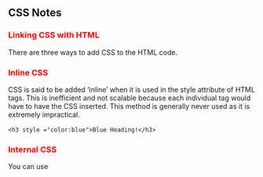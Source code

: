 ## CSS Notes

### Linking CSS with HTML
There are three ways to add CSS to the HTML code.

### Inline CSS
CSS is said to be added ‘inline’ when it is used in the style attribute of HTML tags. This is inefficient and not scalable because each individual tag would have to have the CSS inserted. This method is generally never used as it is extremely impractical.
```
<h3 style ="color:blue">Blue Heading!</h3>
```

### Internal CSS
You can use <style> tags within the <head> of the HTML to define the style of a certain tag. For instance, in the example below, all h3 headings are defined to be blue. This approach is clearly better from using CSS inline because this makes the code less repetitive, easier to read and write, and overall economical.

```
<html>
 <head>
  <style>
   h3 {color: blue;}
  </style>
 </head>
 <body>
   <h3>Internal CSS</h3>
 </body>
</html>

```

### External CSS
CSS is most commonly written in a separate file and linked up with the HTML. The advantage of doing so is that it can be reused by other HTML files, updating it becomes simpler, and web pages can be tailored for different users, browsers, and platforms.

You can do so by writing a self-closing link tag in your HTML head like the following,
it would be better to separate concerns by putting content structure and content stylization in separate files.

Loading a separate CSS file into an HTML page can be accomplished by placing a link element within the head, like so:
```
<link href="styles.css" rel="stylesheet" type="text/css">
```

CSS files comprise a set of rules, each of which consists of a selector (to indicate which elements you are trying to modify), followed by a declaration block that contains a set of properties and those properties’ values.

Cascading style sheets
What exactly does cascading mean?
order matters when creating CSS rules. If there are multiple CSS rules for the same element (and the same property), a hierarchical cascade is responsible for determining which one gets selected and applied to the element.

### Basic three CSS selectors 
CSS rules can select for elements in many different ways. The three basic kinds of selectors are:

type selectors: used to select HTML elements by element name
class selectors: used to select HTML elements by a specific class value
id selectors: used to select an HTML element associated with a specific id value
Using a type selector is as simple as typing the name of the element:
```
/* Change default size of h1 elements */
h1 {
	font-size: 1em;
}
```
Using a class selector is done by placing a . followed by the name of the class value:
```
 <div class="bordered">
     <h1>Using Class Selectors</h1>
     <p>Use Class Selectors to Target Elements with Specific Class Values</p>
   </div>
   //////// CSS
.bordered {
	border: 2px solid black;
}
```

Using an id selector is done by placing a # followed by the id value:

```
<h1 id="aboutIdSelectors">
     Use Id Selectors to Target an Element with a Specific Id Value
   </h1>
/////// CSS
#aboutIdSelectors {
	font-size: 2em;
  border: 5px dashed blue;
  font-style: italic;
}
```
In the case where two (or more) selectors target the same element and property, the cascade will select which property to apply based on its importance. id selectors are the most important, followed by class selectors, and finally, type selectors.

### Selecting multiple elements 
To select multiple elements, separate the selectors by commas, like so:
```
h1, p {
  border: 1px solid black;
}

/* Selecting styles to be applied to several classes */
.ingredientsList, .instructionsList {
  font-size: 1.2em;
}

/* Using multiple kinds of selectors*/
h3, .red, #redElement{
  color: red;
}
```

### Selecting nested elements 
To select for only the children of a certain parent element, you must indicate the parent element and then the child element, with a > bracket in between them.
```
/* select only for h1 elements within div's */
div > h1 {
  border-bottom: 1px solid black;
}

div > div > p {
  border-bottom: 1px solid black;
}
```


### CSS Box Model
Your browser renders every HTML element as a rectangular box according to the standard CSS box model. Each HTML element on your web page consists of a content area, padding, a border, and a margin.

Learning how to manipulate the CSS properties within the box model will be helpful with laying out content on your web pages.

### Relative vs. absolute measurements 
We can manipulate the parameters for sizing the “box” that makes up an element with many different CSS properties. Often times, you will want to specify the length of the content area, padding, margins, etc.

But how do we specify these lengths? The most common units used are percentages, %, and the number of pixels, px.

Percentages are a relative measure of length. When specifying length using the % unit, the length is measured as relative to the parent element’s length:
ince we used %, a relative unit of measurement, the length of the h1 elements in the second div are half that of the h1 elements in the first div even though these elements have the same CSS properties.

Specifying the number of pixels, on the other hand, yields an absolute measure of length. Absolute measurements are fixed and do not rely on measurements from other HTML elements.
```
<html>
 <head>
   <title>Relative Length Measurements</title>
 </head>
 <body>
   <div>
     <h1 class="half">Half-width of parent element.</h1>
     <h1 class="quarter">Quarter-width of parent element.</h1>
   </div>
   <div id="halfWidthContainer">
     <h1 class="half">Half-width of parent element.</h1>
     <h1 class="quarter">Quarter-width of parent element.</h1>
   </div>
 </body>
</html>

```

```
body * {
  border: 3px solid black;
  border-radius: 10px;
}

#halfWidthContainer {
  width: 50%
}

.half {
  width: 50%;
}

.quarter {
  width: 25%;
}
```

![MyImage](images/CSS-Box-Model.png)

### Manipulating the box model

### height and width
Use the height and width CSS properties to change the height and width of an element’s content area.

### padding
Use the padding property to create spacing between an element’s content area and border. The padding property applies this spacing in different ways depending on how many values you provide, as illustrated in the example below:

When you specify the length as a percentage, the length is relative to the width of the parent element.



```
//HTML
<html>
 <head>
   <title>CSS Padding</title>
 </head>
 <body>
   <div>
     <span id="padding1">One Value</span>
     <span id="padding2">Two Values</span>
     <span id="padding3">Three Values</span>
     <span id="padding4">Four Values</span>
   </div>
 </body>
</html>

// CSS 
/* A single value will apply the same 
padding on all sides of the box */
#padding1 {
  padding: 10px;
}

/* Two values will apply as: 
		first value - vertical sides
		second value - horizontal sides */
#padding2 {
  padding: 5px 20px;
}

/* Three values will apply as:  
		first value: top side
		second value: horizontal sides
		third value: bottom side */
#padding3 {
  padding: 10px 5px 30px;
} 

/* Four values will apply as: 
		first value: top
		second value: right
		third value: bottom
		fourth value: left
*/
#padding4 {
  padding: 10px 5px 60px 35px;
}

div {
  padding: 20px;
}

span {
  background-color: plum;
  border: 5px solid green;
}

```
You can also apply padding to a single side of the element using more specific CSS properties. These include padding-bottom, padding-left, padding-right, and padding-top. These properties accept a single value in either relative or absolute units of length:
```
/* Apply 10 percent (of parent element's width) worth of padding to the bottom side of paragraph elements */

p {
    padding-bottom: 10%;
}
```

### border
Like its name implies, the border CSS property sets the border of an element. The syntax for the border property is as follows
```
border: width style color;
```

The width can be given in absolute or relative units. The style can include things like none, dotted, groove, double, and solid, ridge, inset, outset. 
```
//HTML
<html>
 <head>
   <title>Creating borders with CSS</title>
 </head>
 <body>
   <p id="border1">Purple dotted border</p>
   <p id="border2">Green double border</p>
   <p id="border3">Yellow solid border</p>
   <p id="border4">Teal grooved border</p>
 </body>
</html>
//CSS 
#border1 {
  border: 10px dotted purple;
}

#border2 {
  border: 10px double green;
}

#border3 {
  border: 10px solid yellow;
}

#border4 {
  border: 10px groove teal;
}
```

The border property can be expanded into more finely tuned properties such as border-style, border-color, and border-width. These properties can be further expanded to target a specific side, e.g. border-top-width, border-left-style, and so on.

The simple border property is considered shorthand for the more detailed properties. 

```
border-width: as each of the properties of the shorthand:
        border-top-width: medium
        border-right-width: medium
        border-bottom-width: medium
        border-left-width: medium
border-style: as each of the properties of the shorthand:
        border-top-style: none
        border-right-style: none
        border-bottom-style: none
        border-left-style: none
border-color: as each of the properties of the shorthand:
        border-top-color: currentcolor
        border-right-color: currentcolor
        border-bottom-color: currentcolor
        border-left-color: currentcolor
```

### border-radius 
If you want to create borders that have rounded corners, use the border-radius property. You can also create elliptical corners by providing two values to border-radius, separated by a slash (/).

```
// HTML
<html>
 <head>
   <script type="text/javascript" src="https://code.jquery.com/jquery-1.12.0.js"></script>
 </head>
 <body>
   <h1>Straight corners</h1>
   <h1 class="rounded">Rounded corners</h1>
   <h1 class="elliptical">Elliptical corners</h1>
 </body>
</html>

//CSS

h1 {
  border: 10px solid black;
  margin: 20px;
}

.rounded {
	border-radius: 15px;
}

.elliptical {
  border-radius: 50px / 25px;
}
```
```
h1 {
    padding-top: 10px;
    padding-bottom: 50px;
    padding-left:40px;
    padding-right:20px;
    border: 4px solid green;
    border-radius: 10px;
}
//or we can write like
h1 {
    padding: 10px 20px;
    border: 4px solid green;
    border-radius: 10px;
}


```
### margin 
The margin property is very similar to the padding property, except it allows you to define the spacing around the outside of an HTML element past the border. Like padding, it allows you to define single or multiple values.

margin can also be broken out into more fine-grained properties to target a specific side, including margin-top, margin-bottom, margin-right, and margin-left.

```
* 1 value: margin applied as
	 same on all sides */
#margin1 {
  margin: 10px;
}

/* 2 values: margin applied as 
	 vertical sides - horizontal sides */
#margin2 {
  margin: 10px 20px;
}

/* 3 values: margin applied as 
   top - horizontal sides - bottom */
#margin3 {
  margin: 10px 20px 30px;
}

/* 4 values: margin applied as 
   top - right - bottom - left */
#margin4 {
  margin: 10px 20px 30px 40px;
}

.spanBox {
  border: 1px dashed black;
  margin: 5px;
  float: left;
}

span {
  background-color: plum;
  border: 5px solid green;
  padding: 10px 20px;
  display: inline-block;
}
```

### Centering an HTML elemment

```
//HTML
<html>
 <head>
   <title>Centering elements using margins</title>
 </head>
 <body>
   <div>
     <h1>This element should be centered.</h1>
   </div>
 </body>
</html>

// CSS
div {
  border: 5px solid blue;
}

h1 {
  border: 5px dashed black;
  width: 50%;
  margin-left: 25%;
  margin-right: 25%;
}
```
### margin, padding, border rules
When one value is specified, it applies the same margin to all four sides.
When two values are specified, the first margin applies to the top and bottom, the second to the left and right.
When three values are specified, the first margin applies to the top, the second to the right and left, the third to the bottom.
When four values are specified, the margins apply to the top, right, bottom, and left in that order (clockwise).

### Colors

### rgb and rgba values 
rgb values refer to using red, green, and blue parameters to define a color. You can specify a color by indicating the intensity of each color attribute from a range of 0 to 255. Click on the sliders below to see the range of colors you can specify using RGB values:
rgb(0,0,0) is black, rgb(255,255,255) is white
```
div {
  border: 4px solid rgb(255, 100, 100);
  border-radius: 10px;
}
```
rgba values are very similar to rgb values, except they have an additional alpha property that specifies the opacity of the color. The alpha property has a range of 0 to 1, with 0 being fully transparent and 1 being fully opaque. 

```
background-color: rgba(232, 21, 178, 0.3);
```
### Hex values
Hex values are specified using a color code that consists of a # followed by six hexadecimal digits. The color black would be specified using the code #000000 and white would be specified using the code #FFFFFF.

### What are hexadecimal digits? 
Hexadecimal refers to using base 16 as a numbering system. What exactly does this mean?

The most common numbering system uses base of ten. This means that for each digit, there are ten possible values:

with one digit, ten possible values can be represented (0-9)
with two digits, one hundred (ten times ten) possible values can be represented (0-99)
In a hexadecimal system, one digit represents sixteen possible values. Hexadecimal notation represents the first ten digits using 0-9, and the remaining six using A-F.

Since each hexadecimal digit can represent 16 possible values, two digits can represent 16 * 16 for a total of 256 values.

### Using hexadecimal color values 

In the hexadecimal color code, the first two digits represent red, the third and fourth represent green, and the final two represent blue. This matches up exactly with rgb values as there are 256 possible values for each color (0-255):
```
#305575
```

### hsl and hsla values 
hsl values are represented by three different parameters: hue, saturation, and lightness.

Hue values are given in terms of an angle from 0 to 360 degrees. The numbers should be written without units.

Saturation and lightness are both given as percentages from 0% to 100%.

Additionally, if you want to define an opacity for the color, an additional alpha attribute can be added using the hsla value.

```
hsla(180,50%,50%,1)
```

### Font Styling + Webfonts
Using Typefaces in CSS and Loading New Typefaces into the Browser

There are many CSS properties we can use on text-based elements to give the text different stylizations.

### Changing font styles 
You can change the font of your text using the font-family property.
```
.Arial {
  font-family: Arial;
}

.TimesNewRoman {
  font-family: "Times New Roman"; 
}

.Verdana {
  font-family: Verdana;
}
```
If a font name contains spaces, then it must be wrapped in quotation marks (e.g. "Times New Roman") in order to be rendered properly.

### Web safe fonts 
When a browser loads a web page, it will apply the font specified in font-family only if the font is loaded on the system.

What do we mean by this? Running the same web page on a Windows desktop, an Android mobile device, or a Mac OS X laptop may yield different results because each platform has a different set of fonts loaded by default.

One way around this is to use web-safe fonts. Web-safe fonts are a set of fonts which are consistent across platforms, meaning you can expect to achieve the same result no matter what device your user is on.

Common fonts that are safe across most platforms include:
```
Arial
Times/Times New Roman
Helvetica
Courier New/Courier
Verdana
Georgia
```
### Font stacking 
Say we want to use a font that isn’t available on every system. The font-family property accepts multiple font names, separated by commas.
```
p {
  font-family: "Helvetica Neue", Helvetica, sans-serif;
}
```
This list of fonts is referred to as a font stack. CSS will apply fonts by priority in the font stack. If the first font is not available, it will drop down to the next font in the stack until it finds one it can apply.

It is best practice to specify fonts from the one you most desire to a generic one supported by all systems. In the example above, the last font listed is referred to as a generic-family font.

```
.serif {
  font-family: serif;
}

.sans-serif {
  font-family: sans-serif;
}

.monospace {
  font-family: monospace;
}

.cursive {
  font-family: cursive;
}

.fantasy {
  font-family: fantasy;
}
```
You should always end your font-family font stack with a generic-family font so that the browser has a fallback that matches the general style you want your font to be.

### Loading additional fonts 
If you are not satisfied with being restricted to web-safe fonts, it is indeed possible to load additional fonts when a browser downloads your web page. Google Fonts allows you to load additional fonts by embedding a CSS stylesheet in the <head> element.

```
<html>
 <head>
   <title>Loading Additional Fonts with Google Fonts</title>
   <link href="https://fonts.googleapis.com/css?family=Open+Sans:400,700" rel="stylesheet">
 </head>
 <body>
   <h1>Open Sans</h1>
   <p>Open Sans is a humanist sans serif typeface designed by Steve Matteson, Type Director of Ascender Corp. This version contains the complete 897 character set, which includes the standard ISO Latin 1, Latin CE, Greek and Cyrillic character sets. Open Sans was designed with an upright stress, open forms and a neutral, yet friendly appearance. It was optimized for print, web, and mobile interfaces, and has excellent legibility characteristics in its letterforms.</p>
 </body>
</html>

* {
  font-family: "Open Sans", sans-serif;
}

```
Google Fonts provides a broad variety of font styles that are all free. It should be noted that the more fonts you decide to add to your web page, the slower your page will load. Additional fonts should be used judiciously to ensure your user’s experience isn’t compromised.

### Text Alignment + Sizing
Learn how to manipulate a web page's text in detail.

### Text alignment
By default, text elements are aligned to the left of their container. Use the text-align property to change the alignment of text within an element. text-align has four different values:
```
center: center the text
left: align the text to the left of its container
right: align the text to the right of its container
justify: the text will spread out to fill out the full width of its container
```
```
.centered {
  text-align: center;
}

.leftAlign {
  text-align: left;
}

.rightAlign {
  text-align: right;
}

.justify {
  text-align: justify;
}
```
### Text sizing 
There will be many instances where you will want to change the default size of text elements. The size of your text can be changed using the font-size property. The font-size takes both absolute and relative values. The most common absolute value is px, and the most common relative values are ems and rems.​

### em and rem units 
em and rem units are both relative measurement values that work similar to percentages, as they serve as a multiplier in reference to some other unit of measurement.​In the case of font-size:

1 em is equivalent to the font-size of the element’s parent
1 rem is equivalent to the font-size of the root element of the entire HTML document.

when rem units are used, the reference point is to the root element.

In general, rem units are easier to use since you are making reference to a single value. When you use ems, especially in the case of highly-nested elements, your reference point will vary and may be harder to keep track of.

### Spacing text 
Use the line-height property to set the height of a line of text.

```
.small {
  font-size: 0.5rem;
  line-height: 5px;
}
```